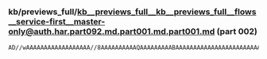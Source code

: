 ### kb/previews_full/kb__previews_full__kb__previews_full__flows__service-first__master-only@auth.har.part092.md.part001.md.part001.md (part 002)

```md
AD//wAAAAAAAAAAAAAAAAAA//8AAAAAAAAAAQAAAAAAAAABAAAAAAAAAAAAAAAAAAAAAAAA//8AAAAAAAAAAAAAAAEAAP//AAAAAAEA/wAAAAAAAAAAAAAAAAAA
```

```
